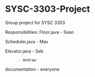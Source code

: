 # SYSC-3303-Project
Group project for SYSC 3303

Responsibilities:
Floor.java - Sean

Scheduler.java - Mav

Elevator.java - Seb

          - Andrew

documentation - everyone
